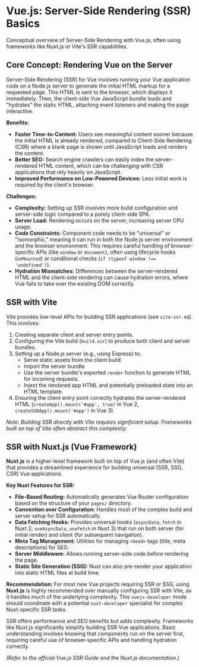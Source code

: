 # Vue.js: Server-Side Rendering (SSR) Basics

Conceptual overview of Server-Side Rendering with Vue.js, often using frameworks like Nuxt.js or Vite's SSR capabilities.

## Core Concept: Rendering Vue on the Server

Server-Side Rendering (SSR) for Vue involves running your Vue application code on a Node.js server to generate the initial HTML markup for a requested page. This HTML is sent to the browser, which displays it immediately. Then, the client-side Vue JavaScript bundle loads and "hydrates" the static HTML, attaching event listeners and making the page interactive.

**Benefits:**

*   **Faster Time-to-Content:** Users see meaningful content sooner because the initial HTML is already rendered, compared to Client-Side Rendering (CSR) where a blank page is shown until JavaScript loads and renders the content.
*   **Better SEO:** Search engine crawlers can easily index the server-rendered HTML content, which can be challenging with CSR applications that rely heavily on JavaScript.
*   **Improved Performance on Low-Powered Devices:** Less initial work is required by the client's browser.

**Challenges:**

*   **Complexity:** Setting up SSR involves more build configuration and server-side logic compared to a purely client-side SPA.
*   **Server Load:** Rendering occurs on the server, increasing server CPU usage.
*   **Code Constraints:** Component code needs to be "universal" or "isomorphic," meaning it can run in both the Node.js server environment and the browser environment. This requires careful handling of browser-specific APIs (like `window` or `document`), often using lifecycle hooks (`onMounted`) or conditional checks (`if (typeof window !== 'undefined')`).
*   **Hydration Mismatches:** Differences between the server-rendered HTML and the client-side rendering can cause hydration errors, where Vue fails to take over the existing DOM correctly.

## SSR with Vite

Vite provides low-level APIs for building SSR applications (see `vite-ssr.md`). This involves:

1.  Creating separate client and server entry points.
2.  Configuring the Vite build (`build.ssr`) to produce both client and server bundles.
3.  Setting up a Node.js server (e.g., using Express) to:
    *   Serve static assets from the client build.
    *   Import the server bundle.
    *   Use the server bundle's exported `render` function to generate HTML for incoming requests.
    *   Inject the rendered app HTML and potentially preloaded state into an HTML template.
4.  Ensuring the client entry point correctly hydrates the server-rendered HTML (`createApp().mount('#app', true)` in Vue 2, `createSSRApp().mount('#app')` in Vue 3).

*Note: Building SSR directly with Vite requires significant setup. Frameworks built on top of Vite often abstract this complexity.*

## SSR with Nuxt.js (Vue Framework)

**Nuxt.js** is a higher-level framework built on top of Vue.js (and often Vite) that provides a streamlined experience for building universal (SSR, SSG, CSR) Vue applications.

**Key Nuxt Features for SSR:**

*   **File-Based Routing:** Automatically generates Vue Router configuration based on the structure of your `pages/` directory.
*   **Convention over Configuration:** Handles most of the complex build and server setup for SSR automatically.
*   **Data Fetching Hooks:** Provides universal hooks (`asyncData`, `fetch` in Nuxt 2; `useAsyncData`, `useFetch` in Nuxt 3) that run on both server (for initial render) and client (for subsequent navigation).
*   **Meta Tag Management:** Utilities for managing `<head>` tags (title, meta descriptions) for SEO.
*   **Server Middleware:** Allows running server-side code before rendering the page.
*   **Static Site Generation (SSG):** Nuxt can also pre-render your application into static HTML files at build time.

**Recommendation:** For most new Vue projects requiring SSR or SSG, using **Nuxt.js** is highly recommended over manually configuring SSR with Vite, as it handles much of the underlying complexity. This `vuejs-developer` mode should coordinate with a potential `nuxt-developer` specialist for complex Nuxt-specific SSR tasks.

SSR offers performance and SEO benefits but adds complexity. Frameworks like Nuxt.js significantly simplify building SSR Vue applications. Basic understanding involves knowing that components run on the server first, requiring careful use of browser-specific APIs and handling hydration correctly.

*(Refer to the official Vue.js SSR Guide and the Nuxt.js documentation.)*